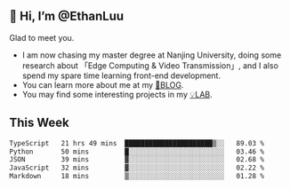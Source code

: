 ## 👋 Hi, I’m @EthanLuu

Glad to meet you.

- I am now chasing my master degree at Nanjing University, doing some research about 「Edge Computing & Video Transmission」, and I also spend my spare time learning front-end development.
- You can learn more about me at my [📝BLOG](https://blog.ethanloo.cn).
- You may find some interesting projects in my [💡LAB](https://lab.ethanloo.cn).

## This Week
<!--START_SECTION:waka-->

```txt
TypeScript   21 hrs 49 mins  ██████████████████████▒░░   89.03 %
Python       50 mins         █░░░░░░░░░░░░░░░░░░░░░░░░   03.46 %
JSON         39 mins         ▓░░░░░░░░░░░░░░░░░░░░░░░░   02.68 %
JavaScript   32 mins         ▓░░░░░░░░░░░░░░░░░░░░░░░░   02.22 %
Markdown     18 mins         ▒░░░░░░░░░░░░░░░░░░░░░░░░   01.28 %
```

<!--END_SECTION:waka-->
